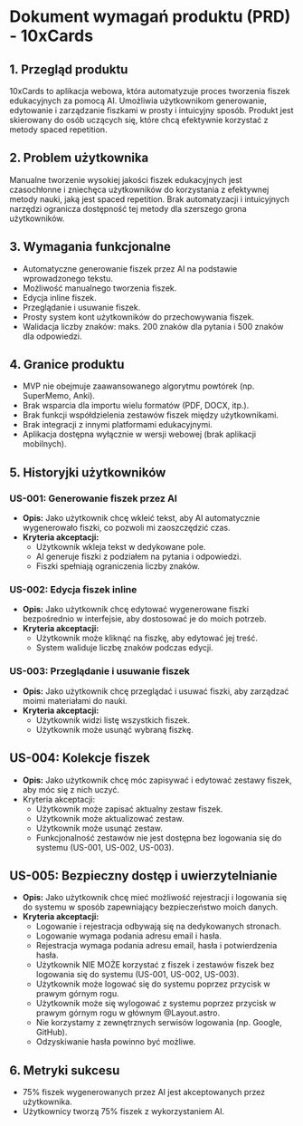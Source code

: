 # Dokument wymagań produktu (PRD) - 10xCards

## 1. Przegląd produktu
10xCards to aplikacja webowa, która automatyzuje proces tworzenia fiszek edukacyjnych za pomocą AI. Umożliwia użytkownikom generowanie, edytowanie i zarządzanie fiszkami w prosty i intuicyjny sposób. Produkt jest skierowany do osób uczących się, które chcą efektywnie korzystać z metody spaced repetition.

## 2. Problem użytkownika
Manualne tworzenie wysokiej jakości fiszek edukacyjnych jest czasochłonne i zniechęca użytkowników do korzystania z efektywnej metody nauki, jaką jest spaced repetition. Brak automatyzacji i intuicyjnych narzędzi ogranicza dostępność tej metody dla szerszego grona użytkowników.

## 3. Wymagania funkcjonalne
- Automatyczne generowanie fiszek przez AI na podstawie wprowadzonego tekstu.
- Możliwość manualnego tworzenia fiszek.
- Edycja inline fiszek.
- Przeglądanie i usuwanie fiszek.
- Prosty system kont użytkowników do przechowywania fiszek.
- Walidacja liczby znaków: maks. 200 znaków dla pytania i 500 znaków dla odpowiedzi.

## 4. Granice produktu
- MVP nie obejmuje zaawansowanego algorytmu powtórek (np. SuperMemo, Anki).
- Brak wsparcia dla importu wielu formatów (PDF, DOCX, itp.).
- Brak funkcji współdzielenia zestawów fiszek między użytkownikami.
- Brak integracji z innymi platformami edukacyjnymi.
- Aplikacja dostępna wyłącznie w wersji webowej (brak aplikacji mobilnych).

## 5. Historyjki użytkowników

### US-001: Generowanie fiszek przez AI
- **Opis:** Jako użytkownik chcę wkleić tekst, aby AI automatycznie wygenerowało fiszki, co pozwoli mi zaoszczędzić czas.
- **Kryteria akceptacji:**
  - Użytkownik wkleja tekst w dedykowane pole.
  - AI generuje fiszki z podziałem na pytania i odpowiedzi.
  - Fiszki spełniają ograniczenia liczby znaków.

### US-002: Edycja fiszek inline
- **Opis:** Jako użytkownik chcę edytować wygenerowane fiszki bezpośrednio w interfejsie, aby dostosować je do moich potrzeb.
- **Kryteria akceptacji:**
  - Użytkownik może kliknąć na fiszkę, aby edytować jej treść.
  - System waliduje liczbę znaków podczas edycji.

### US-003: Przeglądanie i usuwanie fiszek
- **Opis:** Jako użytkownik chcę przeglądać i usuwać fiszki, aby zarządzać moimi materiałami do nauki.
- **Kryteria akceptacji:**
  - Użytkownik widzi listę wszystkich fiszek.
  - Użytkownik może usunąć wybraną fiszkę.

## US-004: Kolekcje fiszek
- **Opis:** Jako użytkownik chcę móc zapisywać i edytować zestawy fiszek, aby móc się z nich uczyć.
- Kryteria akceptacji:
  - Użytkownik może zapisać aktualny zestaw fiszek.
  - Użytkownik może aktualizować zestaw.
  - Użytkownik może usunąć zestaw.
  - Funkcjonalność zestawów nie jest dostępna bez logowania się do systemu (US-001, US-002, US-003).

## US-005: Bezpieczny dostęp i uwierzytelnianie
- **Opis:** Jako użytkownik chcę mieć możliwość rejestracji i logowania się do systemu w sposób zapewniający bezpieczeństwo moich danych.
- **Kryteria akceptacji:**
  - Logowanie i rejestracja odbywają się na dedykowanych stronach.
  - Logowanie wymaga podania adresu email i hasła.
  - Rejestracja wymaga podania adresu email, hasła i potwierdzenia hasła.
  - Użytkownik NIE MOŻE korzystać z fiszek i zestawów fiszek bez logowania się do systemu (US-001, US-002, US-003).
  - Użytkownik może logować się do systemu poprzez przycisk w prawym górnym rogu.
  - Użytkownik może się wylogować z systemu poprzez przycisk w prawym górnym rogu w głównym @Layout.astro.
  - Nie korzystamy z zewnętrznych serwisów logowania (np. Google, GitHub).
  - Odzyskiwanie hasła powinno być możliwe.

## 6. Metryki sukcesu
- 75% fiszek wygenerowanych przez AI jest akceptowanych przez użytkownika.
- Użytkownicy tworzą 75% fiszek z wykorzystaniem AI.